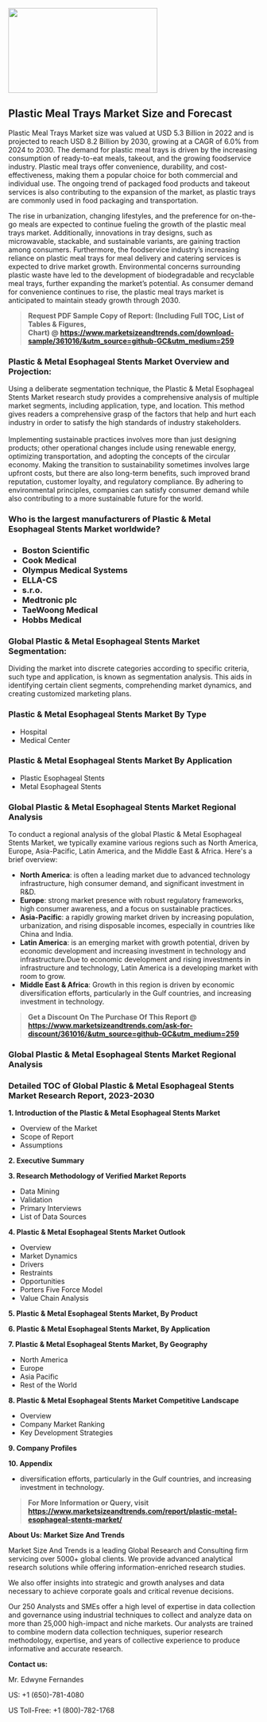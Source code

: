 <p><img class="alignnone size-medium wp-image-20088" src="https://ffe5etoiles.com/wp-content/uploads/2024/12/MST1-300x171.png" alt="" width="300" height="171" /></p><h2>Plastic Meal Trays Market Size and Forecast</h2><p>Plastic Meal Trays Market size was valued at USD 5.3 Billion in 2022 and is projected to reach USD 8.2 Billion by 2030, growing at a CAGR of 6.0% from 2024 to 2030. The demand for plastic meal trays is driven by the increasing consumption of ready-to-eat meals, takeout, and the growing foodservice industry. Plastic meal trays offer convenience, durability, and cost-effectiveness, making them a popular choice for both commercial and individual use. The ongoing trend of packaged food products and takeout services is also contributing to the expansion of the market, as plastic trays are commonly used in food packaging and transportation.</p><p>The rise in urbanization, changing lifestyles, and the preference for on-the-go meals are expected to continue fueling the growth of the plastic meal trays market. Additionally, innovations in tray designs, such as microwavable, stackable, and sustainable variants, are gaining traction among consumers. Furthermore, the foodservice industry’s increasing reliance on plastic meal trays for meal delivery and catering services is expected to drive market growth. Environmental concerns surrounding plastic waste have led to the development of biodegradable and recyclable meal trays, further expanding the market’s potential. As consumer demand for convenience continues to rise, the plastic meal trays market is anticipated to maintain steady growth through 2030.</p></p><blockquote id="" class=""><strong>Request PDF Sample Copy of Report: (Including Full TOC, List of Tables &amp; Figures, Chart)&nbsp;@&nbsp;<strong><a href="https://www.marketsizeandtrends.com/download-sample/361016/&utm_source=github-GC&utm_medium=259" target="_blank">https://www.marketsizeandtrends.com/download-sample/361016/&utm_source=github-GC&utm_medium=259</a></strong></strong></blockquote><h3 id="" class="">Plastic & Metal Esophageal Stents Market&nbsp;Overview and Projection:</h3><p id="" class="">Using a deliberate segmentation technique, the Plastic & Metal Esophageal Stents Market research study provides a comprehensive analysis of multiple market segments, including application, type, and location. This method gives readers a comprehensive grasp of the factors that help and hurt each industry in order to satisfy the high standards of industry stakeholders. <br /> <br />Implementing sustainable practices involves more than just designing products; other operational changes include using renewable energy, optimizing transportation, and adopting the concepts of the circular economy. Making the transition to sustainability sometimes involves large upfront costs, but there are also long-term benefits, such improved brand reputation, customer loyalty, and regulatory compliance. By adhering to environmental principles, companies can satisfy consumer demand while also contributing to a more sustainable future for the world.</p><h3 id="" class="">Who is the largest manufacturers of&nbsp;Plastic & Metal Esophageal Stents Market worldwide?</h3><h3 class=""><p><ul><li>Boston Scientific </li><li> Cook Medical </li><li> Olympus Medical Systems </li><li> ELLA-CS </li><li> s.r.o. </li><li> Medtronic plc </li><li> TaeWoong Medical </li><li> Hobbs Medical</li></ul></p></h3><h3 id="" class="">Global&nbsp;Plastic & Metal Esophageal Stents Market Segmentation:</h3><p id="" class="">Dividing the market into discrete categories according to specific criteria, such type and application, is known as segmentation analysis. This aids in identifying certain client segments, comprehending market dynamics, and creating customized marketing plans.</p><h3 id="" class="">Plastic & Metal Esophageal Stents Market&nbsp;By Type</h3><p><p><ul><li>Hospital</li><li> Medical Center</p></li></ul></p></p><h3 id="" class="">Plastic & Metal Esophageal Stents Market&nbsp;By Application</h3><p class=""><p><ul><li>Plastic Esophageal Stents</li><li> Metal Esophageal Stents</li></ul></p></p><h3 id="" class="">Global Plastic & Metal Esophageal Stents Market Regional Analysis</h3><p id="" class="">To conduct a regional analysis of the global Plastic & Metal Esophageal Stents Market, we typically examine various regions such as North America, Europe, Asia-Pacific, Latin America, and the Middle East &amp; Africa. Here's a brief overview:</p><ul><li><strong>North America</strong>: is often a leading market due to advanced technology infrastructure, high consumer demand, and significant investment in R&amp;D.</li><li><strong>Europe</strong>: strong market presence with robust regulatory frameworks, high consumer awareness, and a focus on sustainable practices.</li><li><strong>Asia-Pacific</strong>: a rapidly growing market driven by increasing population, urbanization, and rising disposable incomes, especially in countries like China and India.</li><li><strong>Latin America</strong>: is an emerging market with growth potential, driven by economic development and increasing investment in technology and infrastructure.Due to economic development and rising investments in infrastructure and technology, Latin America is a developing market with room to grow.</li><li><strong>Middle East &amp; Africa</strong>: Growth in this region is driven by economic diversification efforts, particularly in the Gulf countries, and increasing investment in technology.</li></ul><blockquote id="" class=""><strong>Get a Discount On The Purchase Of This Report @ <strong><a href="https://www.marketsizeandtrends.com/ask-for-discount/361016/&utm_source=github-GC&utm_medium=259" target="_blank">https://www.marketsizeandtrends.com/ask-for-discount/361016/&utm_source=github-GC&utm_medium=259</a></strong></strong></blockquote><h3 id="" class="">Global Plastic & Metal Esophageal Stents Market Regional Analysis</h3><h3 id="" class="">Detailed TOC of Global Plastic & Metal Esophageal Stents Market Research Report, 2023-2030</h3><p id="" class=""><strong>1. Introduction of the Plastic & Metal Esophageal Stents Market</strong></p><ul><li>Overview of the Market</li><li>Scope of Report</li><li>Assumptions</li></ul><p id="" class=""><strong>2. Executive Summary</strong></p><p id="" class=""><strong>3. Research Methodology of Verified Market Reports</strong></p><ul><li>Data Mining</li><li>Validation</li><li>Primary Interviews</li><li>List of Data Sources</li></ul><p id="" class=""><strong>4. Plastic & Metal Esophageal Stents Market Outlook</strong></p><ul><li>Overview</li><li>Market Dynamics</li><li>Drivers</li><li>Restraints</li><li>Opportunities</li><li>Porters Five Force Model</li><li>Value Chain Analysis</li></ul><p id="" class=""><strong>5. Plastic & Metal Esophageal Stents Market, By Product</strong></p><p id="" class=""><strong>6. Plastic & Metal Esophageal Stents Market, By Application</strong></p><p id="" class=""><strong>7. Plastic & Metal Esophageal Stents Market, By Geography</strong></p><ul><li>North America</li><li>Europe</li><li>Asia Pacific</li><li>Rest of the World</li></ul><p id="" class=""><strong>8. Plastic & Metal Esophageal Stents Market Competitive Landscape</strong></p><ul><li>Overview</li><li>Company Market Ranking</li><li>Key Development Strategies</li></ul><p id="" class=""><strong>9. Company Profiles</strong></p><p id="" class=""><strong>10. Appendix</strong></p><ul><li>diversification efforts, particularly in the Gulf countries, and increasing investment in technology.</li></ul><blockquote id="" class=""><strong>For More Information or Query, visit <strong><strong><a href="https://www.marketsizeandtrends.com/report/plastic-metal-esophageal-stents-market/" target="_blank">https://www.marketsizeandtrends.com/report/plastic-metal-esophageal-stents-market/</a></strong></strong></strong></blockquote><p id="" class=""><strong>About Us: Market Size And Trends</strong></p><p id="" class="">Market Size And Trends is a leading Global Research and Consulting firm servicing over 5000+ global clients. We provide advanced analytical research solutions while offering information-enriched research studies.</p><p id="" class="">We also offer insights into strategic and growth analyses and data necessary to achieve corporate goals and critical revenue decisions.</p><p id="" class="">Our 250 Analysts and SMEs offer a high level of expertise in data collection and governance using industrial techniques to collect and analyze data on more than 25,000 high-impact and niche markets. Our analysts are trained to combine modern data collection techniques, superior research methodology, expertise, and years of collective experience to produce informative and accurate research.</p><p id="" class=""><strong>Contact us:</strong></p><p id="" class="">Mr. Edwyne Fernandes</p><p id="" class="">US: +1 (650)-781-4080</p><p id="" class="">US Toll-Free: +1 (800)-782-1768</p>
